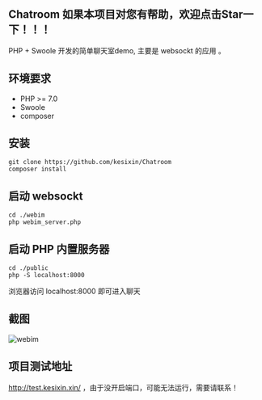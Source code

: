 ## Chatroom 如果本项目对您有帮助，欢迎点击Star一下！！！
PHP + Swoole 开发的简单聊天室demo, 主要是 websockt 的应用 。

## 环境要求
* PHP >= 7.0
* Swoole
* composer
## 安装
```
git clone https://github.com/kesixin/Chatroom
composer install
```

## 启动 websockt
```
cd ./webim
php webim_server.php
```

## 启动 PHP 内置服务器
```
cd ./public
php -S localhost:8000
```
浏览器访问 localhost:8000 即可进入聊天

## 截图
![webim](https://github.com/kesixin/Chatroom/blob/master/%E6%95%88%E6%9E%9C.jpg)

## 项目测试地址
http://test.kesixin.xin/ ，由于没开启端口，可能无法运行，需要请联系！

